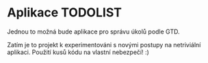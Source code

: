 Aplikace TODOLIST
=================

Jednou to možná bude aplikace pro správu úkolů podle GTD.

Zatím je to projekt k experimentováni s novými postupy na netriviální aplikaci. Použití kusů kódu na vlastní nebezpečí! :)